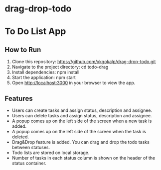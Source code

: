 # drag-drop-todo
# To Do List App

## How to Run
1. Clone this repository:  https://github.com/xkgokalp/drag-drop-todo.git
2. Navigate to the project directory:   cd todo-drag
3. Install dependencies:  npm install
4. Start the application:  npm start
5. Open [http://localhost:3000](http://localhost:3000) in your browser to view the app.

## Features

- Users can create tasks and assign status, description and assignee.
- Users can delete tasks and assign status, description and assignee.
- A popup comes up on the left side of the screen when a new task is added.
- A popup comes up on the left side of the screen when the task is deleted. 
- Drag&Drop feature is added. You can drag and drop the todo tasks between statuses.
- Todo lists are stored on local storage.
- Number of tasks in each status column is shown on the header of the status container.   
